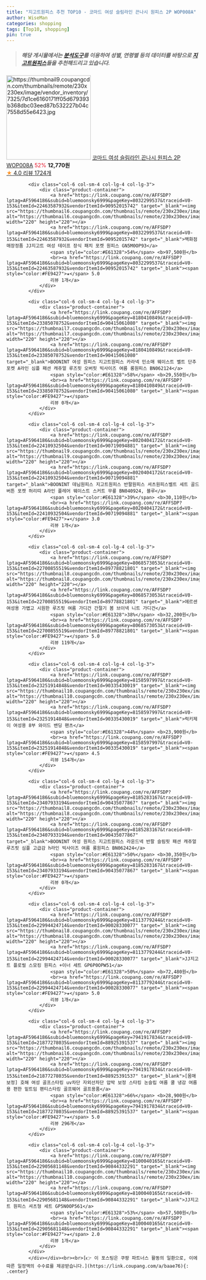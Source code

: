 ```yaml
---
title: "지고트원피스 추천 TOP10 - 코마드 여성 슬림라인 끈나시 원피스 2P WOP008A"
author: WiseMan
categories: shopping
tags: [Top10, shopping]
pin: true
---
```


> ##### 해당 게시물에서는 [**분석도구**](https://itemscout.io/)를 이용하여 **성별**, **연령별** 등의 데이터를 바탕으로 [**지고트원피스**](https://link.coupang.com/a/baae76)들을 추천해드리고 있습니다.
<div class="container"><div class="row">
            <div class="col-6 col-sm-4 col-lg-4 col-lg-3">
                <div class="product-container">
                    <a href="https://link.coupang.com/re/AFFSDP?lptag=AF5964186&subid=bluemoonsky6999&pageKey=7201134419&traceid=V0-153&itemId=18202869637&vendorItemId=85351270605" target="_blank"><img src="https://thumbnail9.coupangcdn.com/thumbnails/remote/230x230ex/image/vendor_inventory/7325/7d1ce6160171ff05d679393b368dbc03eed87b532227b04c7558d55e6423.jpg" alt="https://thumbnail9.coupangcdn.com/thumbnails/remote/230x230ex/image/vendor_inventory/7325/7d1ce6160171ff05d679393b368dbc03eed87b532227b04c7558d55e6423.jpg" width="220" height="220"></a>
                    <a href="https://link.coupang.com/re/AFFSDP?lptag=AF5964186&subid=bluemoonsky6999&pageKey=7201134419&traceid=V0-153&itemId=18202869637&vendorItemId=85351270605" target="_blank">코마드 여성 슬림라인 끈나시 원피스 2P WOP008A</a>
                    <span style="color:#E61328">52%</span> <b>12,770원</b>
                    <br><a href="https://link.coupang.com/re/AFFSDP?lptag=AF5964186&subid=bluemoonsky6999&pageKey=7201134419&traceid=V0-153&itemId=18202869637&vendorItemId=85351270605" target="_blank"><span style="color:#FE9427">★</span> 4.0
                    리뷰 1724개</a>
                </div>
            </div>
            
            <div class="col-6 col-sm-4 col-lg-4 col-lg-3">
                <div class="product-container">
                    <a href="https://link.coupang.com/re/AFFSDP?lptag=AF5964186&subid=bluemoonsky6999&pageKey=8032299537&traceid=V0-153&itemId=22463587932&vendorItemId=90952015742" target="_blank"><img src="https://thumbnail6.coupangcdn.com/thumbnails/remote/230x230ex/image/vendor_inventory/7ae8/85b94ed2847c801d58b568dfd8f4454632e30dceaf3079ee5c52b15798a1.jpg" alt="https://thumbnail6.coupangcdn.com/thumbnails/remote/230x230ex/image/vendor_inventory/7ae8/85b94ed2847c801d58b568dfd8f4454632e30dceaf3079ee5c52b15798a1.jpg" width="220" height="220"></a>
                    <a href="https://link.coupang.com/re/AFFSDP?lptag=AF5964186&subid=bluemoonsky6999&pageKey=8032299537&traceid=V0-153&itemId=22463587932&vendorItemId=90952015742" target="_blank">백화점매장정품 JJ지고트 여성 테이프 장식 패치 포켓 원피스 GN5M0OP93</a>
                    <span style="color:#E61328">54%</span> <b>97,500원</b>
                    <br><a href="https://link.coupang.com/re/AFFSDP?lptag=AF5964186&subid=bluemoonsky6999&pageKey=8032299537&traceid=V0-153&itemId=22463587932&vendorItemId=90952015742" target="_blank"><span style="color:#FE9427">★</span> 5.0
                    리뷰 1개</a>
                </div>
            </div>
            
            <div class="col-6 col-sm-4 col-lg-4 col-lg-3">
                <div class="product-container">
                    <a href="https://link.coupang.com/re/AFFSDP?lptag=AF5964186&subid=bluemoonsky6999&pageKey=8180410849&traceid=V0-153&itemId=23385078752&vendorItemId=90415061080" target="_blank"><img src="https://thumbnail7.coupangcdn.com/thumbnails/remote/230x230ex/image/vendor_inventory/e506/cf5e6ae84de38ad6af27965fa685254b81ec1b4cf1a3432546a891a909db.jpg" alt="https://thumbnail7.coupangcdn.com/thumbnails/remote/230x230ex/image/vendor_inventory/e506/cf5e6ae84de38ad6af27965fa685254b81ec1b4cf1a3432546a891a909db.jpg" width="220" height="220"></a>
                    <a href="https://link.coupang.com/re/AFFSDP?lptag=AF5964186&subid=bluemoonsky6999&pageKey=8180410849&traceid=V0-153&itemId=23385078752&vendorItemId=90415061080" target="_blank">BOONINT 여성 원피스 지고트원피스 카라넥 민소매 웨이스트 벨트 단추 포켓 A라인 심플 패션 캐쥬얼 루즈핏 오버핏 빅사이즈 여름 롱원피스 BN062124</a>
                    <span style="color:#E61328">58%</span> <b>29,550원</b>
                    <br><a href="https://link.coupang.com/re/AFFSDP?lptag=AF5964186&subid=bluemoonsky6999&pageKey=8180410849&traceid=V0-153&itemId=23385078752&vendorItemId=90415061080" target="_blank"><span style="color:#FE9427">★</span> 
                    리뷰 0개</a>
                </div>
            </div>
            
            <div class="col-6 col-sm-4 col-lg-4 col-lg-3">
                <div class="product-container">
                    <a href="https://link.coupang.com/re/AFFSDP?lptag=AF5964186&subid=bluemoonsky6999&pageKey=8020404172&traceid=V0-153&itemId=22410932504&vendorItemId=90719094881" target="_blank"><img src="https://thumbnail9.coupangcdn.com/thumbnails/remote/230x230ex/image/vendor_inventory/1736/bbe2b1f44975a34a2c1a457ef142f9754cfe2638035ad9fd73ee93a1ddca.jpg" alt="https://thumbnail9.coupangcdn.com/thumbnails/remote/230x230ex/image/vendor_inventory/1736/bbe2b1f44975a34a2c1a457ef142f9754cfe2638035ad9fd73ee93a1ddca.jpg" width="220" height="220"></a>
                    <a href="https://link.coupang.com/re/AFFSDP?lptag=AF5964186&subid=bluemoonsky6999&pageKey=8020404172&traceid=V0-153&itemId=22410932504&vendorItemId=90719094881" target="_blank">BOONINT 데님원피스 지고트원피스 반팔원피스 셔츠원피스벨트 세트 골드버튼 포켓 허리띠 A라인 플레어 웨이스트 스커트 무릎 BN040924, 블루</a>
                    <span style="color:#E61328">39%</span> <b>30,110원</b>
                    <br><a href="https://link.coupang.com/re/AFFSDP?lptag=AF5964186&subid=bluemoonsky6999&pageKey=8020404172&traceid=V0-153&itemId=22410932504&vendorItemId=90719094881" target="_blank"><span style="color:#FE9427">★</span> 3.0
                    리뷰 1개</a>
                </div>
            </div>
            
            <div class="col-6 col-sm-4 col-lg-4 col-lg-3">
                <div class="product-container">
                    <a href="https://link.coupang.com/re/AFFSDP?lptag=AF5964186&subid=bluemoonsky6999&pageKey=8068573053&traceid=V0-153&itemId=22700855519&vendorItemId=89778821801" target="_blank"><img src="https://thumbnail8.coupangcdn.com/thumbnails/remote/230x230ex/image/vendor_inventory/9615/2022c0f486a2ad7057a6730bb480e5aaf38ef044bb2ffc4f9ac8800776f9.jpg" alt="https://thumbnail8.coupangcdn.com/thumbnails/remote/230x230ex/image/vendor_inventory/9615/2022c0f486a2ad7057a6730bb480e5aaf38ef044bb2ffc4f9ac8800776f9.jpg" width="220" height="220"></a>
                    <a href="https://link.coupang.com/re/AFFSDP?lptag=AF5964186&subid=bluemoonsky6999&pageKey=8068573053&traceid=V0-153&itemId=22700855519&vendorItemId=89778821801" target="_blank">에르센 여성용 가볍고 시원한 루즈핏 여름 가디건 간절기 봄 브이넥 니트 가디건</a>
                    <span style="color:#E61328">38%</span> <b>32,200원</b>
                    <br><a href="https://link.coupang.com/re/AFFSDP?lptag=AF5964186&subid=bluemoonsky6999&pageKey=8068573053&traceid=V0-153&itemId=22700855519&vendorItemId=89778821801" target="_blank"><span style="color:#FE9427">★</span> 5.0
                    리뷰 119개</a>
                </div>
            </div>
            
            <div class="col-6 col-sm-4 col-lg-4 col-lg-3">
                <div class="product-container">
                    <a href="https://link.coupang.com/re/AFFSDP?lptag=AF5964186&subid=bluemoonsky6999&pageKey=8158597997&traceid=V0-153&itemId=23251914848&vendorItemId=90335430019" target="_blank"><img src="https://thumbnail10.coupangcdn.com/thumbnails/remote/230x230ex/image/vendor_inventory/6d0d/7b81302d013fc92baf23201030d7fc502c8756228a7ccee9b4d462a3ecfa.JPG" alt="https://thumbnail10.coupangcdn.com/thumbnails/remote/230x230ex/image/vendor_inventory/6d0d/7b81302d013fc92baf23201030d7fc502c8756228a7ccee9b4d462a3ecfa.JPG" width="220" height="220"></a>
                    <a href="https://link.coupang.com/re/AFFSDP?lptag=AF5964186&subid=bluemoonsky6999&pageKey=8158597997&traceid=V0-153&itemId=23251914848&vendorItemId=90335430019" target="_blank">럭키제이 여성용 8부 와이드 밴딩 팬츠</a>
                    <span style="color:#E61328">44%</span> <b>23,900원</b>
                    <br><a href="https://link.coupang.com/re/AFFSDP?lptag=AF5964186&subid=bluemoonsky6999&pageKey=8158597997&traceid=V0-153&itemId=23251914848&vendorItemId=90335430019" target="_blank"><span style="color:#FE9427">★</span> 4.5
                    리뷰 154개</a>
                </div>
            </div>
            
            <div class="col-6 col-sm-4 col-lg-4 col-lg-3">
                <div class="product-container">
                    <a href="https://link.coupang.com/re/AFFSDP?lptag=AF5964186&subid=bluemoonsky6999&pageKey=8185283167&traceid=V0-153&itemId=23407933194&vendorItemId=90435077867" target="_blank"><img src="https://thumbnail8.coupangcdn.com/thumbnails/remote/230x230ex/image/vendor_inventory/5382/3d55ae7a9b9a13dc0d1a94f45d75531004b18b0c575149e7cb24969f3e28.jpg" alt="https://thumbnail8.coupangcdn.com/thumbnails/remote/230x230ex/image/vendor_inventory/5382/3d55ae7a9b9a13dc0d1a94f45d75531004b18b0c575149e7cb24969f3e28.jpg" width="220" height="220"></a>
                    <a href="https://link.coupang.com/re/AFFSDP?lptag=AF5964186&subid=bluemoonsky6999&pageKey=8185283167&traceid=V0-153&itemId=23407933194&vendorItemId=90435077867" target="_blank">BOONINT 여성 원피스 지고트원피스 라운드넥 반팔 슬림핏 패션 캐쥬얼 루즈핏 심플 고급감 h라인 빅사이즈 여름 롱원피스 BN062424</a>
                    <span style="color:#E61328">50%</span> <b>30,350원</b>
                    <br><a href="https://link.coupang.com/re/AFFSDP?lptag=AF5964186&subid=bluemoonsky6999&pageKey=8185283167&traceid=V0-153&itemId=23407933194&vendorItemId=90435077867" target="_blank"><span style="color:#FE9427">★</span> 
                    리뷰 0개</a>
                </div>
            </div>
            
            <div class="col-6 col-sm-4 col-lg-4 col-lg-3">
                <div class="product-container">
                    <a href="https://link.coupang.com/re/AFFSDP?lptag=AF5964186&subid=bluemoonsky6999&pageKey=8113779244&traceid=V0-153&itemId=22994424714&vendorItemId=90028330077" target="_blank"><img src="https://thumbnail8.coupangcdn.com/thumbnails/remote/230x230ex/image/vendor_inventory/d9fb/a5109fbb5b497548a3715ebfa464555f5ea81956ca026d50eb6b52b63fbf.jpg" alt="https://thumbnail8.coupangcdn.com/thumbnails/remote/230x230ex/image/vendor_inventory/d9fb/a5109fbb5b497548a3715ebfa464555f5ea81956ca026d50eb6b52b63fbf.jpg" width="220" height="220"></a>
                    <a href="https://link.coupang.com/re/AFFSDP?lptag=AF5964186&subid=bluemoonsky6999&pageKey=8113779244&traceid=V0-153&itemId=22994424714&vendorItemId=90028330077" target="_blank">JJ지고트 플로럴 스모킹 원피스 +이너 세트 GP6P0OPW51</a>
                    <span style="color:#E61328">50%</span> <b>72,480원</b>
                    <br><a href="https://link.coupang.com/re/AFFSDP?lptag=AF5964186&subid=bluemoonsky6999&pageKey=8113779244&traceid=V0-153&itemId=22994424714&vendorItemId=90028330077" target="_blank"><span style="color:#FE9427">★</span> 5.0
                    리뷰 1개</a>
                </div>
            </div>
            
            <div class="col-6 col-sm-4 col-lg-4 col-lg-3">
                <div class="product-container">
                    <a href="https://link.coupang.com/re/AFFSDP?lptag=AF5964186&subid=bluemoonsky6999&pageKey=7941917834&traceid=V0-153&itemId=21877278035&vendorItemId=88925391537" target="_blank"><img src="https://thumbnail6.coupangcdn.com/thumbnails/remote/230x230ex/image/vendor_inventory/5534/c01e8e8a5224a44fc451abc840ad9f869b9e5c2c2733b3b56600d435b012.jpg" alt="https://thumbnail6.coupangcdn.com/thumbnails/remote/230x230ex/image/vendor_inventory/5534/c01e8e8a5224a44fc451abc840ad9f869b9e5c2c2733b3b56600d435b012.jpg" width="220" height="220"></a>
                    <a href="https://link.coupang.com/re/AFFSDP?lptag=AF5964186&subid=bluemoonsky6999&pageKey=7941917834&traceid=V0-153&itemId=21877278035&vendorItemId=88925391537" target="_blank">[몸매보정] 호해 여성 골프스타킹 uv차단 자외선차단 압박 보정 스타킹 논슬립 여름 쿨 냉감 여름용 편한 밑트임 팬티스타킹 골프웨어 골프용품</a>
                    <span style="color:#E61328">66%</span> <b>28,900원</b>
                    <br><a href="https://link.coupang.com/re/AFFSDP?lptag=AF5964186&subid=bluemoonsky6999&pageKey=7941917834&traceid=V0-153&itemId=21877278035&vendorItemId=88925391537" target="_blank"><span style="color:#FE9427">★</span> 5.0
                    리뷰 296개</a>
                </div>
            </div>
            
            <div class="col-6 col-sm-4 col-lg-4 col-lg-3">
                <div class="product-container">
                    <a href="https://link.coupang.com/re/AFFSDP?lptag=AF5964186&subid=bluemoonsky6999&pageKey=8100040165&traceid=V0-153&itemId=22905681148&vendorItemId=90844332291" target="_blank"><img src="https://thumbnail10.coupangcdn.com/thumbnails/remote/230x230ex/image/vendor_inventory/9568/786d4a11829b77767b94f46c51546b16fbb6696dce8ac90aec8ec6a30324.jpg" alt="https://thumbnail10.coupangcdn.com/thumbnails/remote/230x230ex/image/vendor_inventory/9568/786d4a11829b77767b94f46c51546b16fbb6696dce8ac90aec8ec6a30324.jpg" width="220" height="220"></a>
                    <a href="https://link.coupang.com/re/AFFSDP?lptag=AF5964186&subid=bluemoonsky6999&pageKey=8100040165&traceid=V0-153&itemId=22905681148&vendorItemId=90844332291" target="_blank">JJ지고트 원피스 셔츠형 세트 GP5N0OP561</a>
                    <span style="color:#E61328">53%</span> <b>57,500원</b>
                    <br><a href="https://link.coupang.com/re/AFFSDP?lptag=AF5964186&subid=bluemoonsky6999&pageKey=8100040165&traceid=V0-153&itemId=22905681148&vendorItemId=90844332291" target="_blank"><span style="color:#FE9427">★</span> 2.0
                    리뷰 1개</a>
                </div>
            </div>
            </div></div><br><br>[👉 이 포스팅은 쿠팡 파트너스 활동의 일환으로, 이에 따른 일정액의 수수료를 제공받습니다.](https://link.coupang.com/a/baae76){: .center}